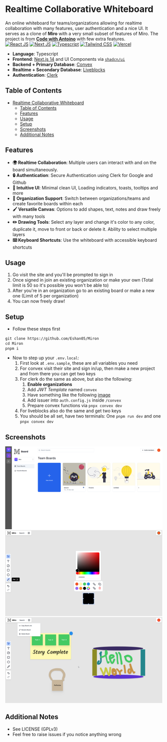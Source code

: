# Realtime Collaborative Whiteboard

An online whiteboard for teams/organizations allowing for realtime collaboration with many features, user authentication and a nice UI. It serves as a clone of **Miro** with a very small subset of features of Miro. The project is from [**Code with Antoino**](https://codewithantonio.com/) with few extra features. 
<br />
[![React JS](https://skillicons.dev/icons?i=react "React JS")](https://react.dev/ "React JS") [![Next JS](https://skillicons.dev/icons?i=next "Next JS")](https://nextjs.org/ "Next JS") [![Typescript](https://skillicons.dev/icons?i=ts "Typescript")](https://www.typescriptlang.org/ "Typescript") [![Tailwind CSS](https://skillicons.dev/icons?i=tailwind "Tailwind CSS")](https://tailwindcss.com/ "Tailwind CSS") [![Vercel](https://skillicons.dev/icons?i=vercel "Vercel")](https://vercel.app/ "Vercel")

- **Language**: Typescript
- **Frontend**: [Next.js 14](https://nextjs.org/) and UI Components via [`shadcn/ui`](https://ui.shadcn.com/)
- **Backend + Primary Database**: [Convex](https://www.convex.dev/)
- **Realtime + Secondary Database**: [Liveblocks](https://liveblocks.io/)
- **Authentication**: [Clerk](https://convex.com/)

## Table of Contents

- [Realtime Collaborative Whiteboard](#realtime-collaborative-whiteboard)
  - [Table of Contents](#table-of-contents)
  - [Features](#features)
  - [Usage](#usage)
  - [Setup](#setup)
  - [Screenshots](#screenshots)
  - [Additional Notes](#additional-notes)

## Features

- **🌍 Realtime Collaboration**: Multiple users can interact with and on the board simultaneously.
- **🔒 Authentication**: Secure Authentication using Clerk for Google and Github
- **🎨 Intuitive UI**: Minimal clean UI, Loading indicators, toasts, tooltips and more
- **🏢 Organization Support**: Switch between organizations/teams and create favorite boards within each
- **🖌️ Versatile Canvas**: Options to add shapes, text, notes and draw freely with many tools
- **✏️ Drawing Tools**: Select any layer and change it's color to any color, duplicate it, move to front or back or delete it. Ability to select multiple layers
- **⌨️ Keyboard Shortcuts**: Use the whiteboard with accessible keyboard shortcuts 

## Usage

1. Go visit the site and you'll be prompted to sign in
2. Once signed in join an existing organization or make your own (Total limit is 50 so it's possible you won't be able to)
3. After you're in an organization go to an existing board or make a new one (Limit of 5 per organization)
4. You can now freely draw!

## Setup

- Follow these steps first
```shell
git clone https://github.com/Eshan05/Miron
cd Miron
pnpm i
```
- Now to step up your `.env.local`:
  1. First look at `.env.sample`, these are all variables you need
  2. For convex visit their site and sign in/up, then make a new project and from there you can get two keys
  3. For clerk do the same as above, but also the following: 
     1. **Enable organizations**
     2. Add *JWT Template* named `convex`
     3. Have something like the following [image](https://i.ibb.co/XSNkkbj/335855090-1536a650-4898-46e0-8e7c-3c2dc229688a.png)
     4. Add issuer into `auth.config.js` inside `/convex`
     5. Prepare convex functions via `pnpx convex dev`
  4. For liveblocks also do the same and get two keys
  5. You should be all set, have two terminals: One `pnpm run dev` and one `pnpx convex dev`

## Screenshots

![Image 1](./public/readme/dashboard.png)
![Image 2](./public/readme/square_color_tooltip.png)
![Image 3](./public/readme/alllayers.png)

## Additional Notes

- See LICENSE (GPLv3)
- Feel free to raise issues if you notice anything wrong